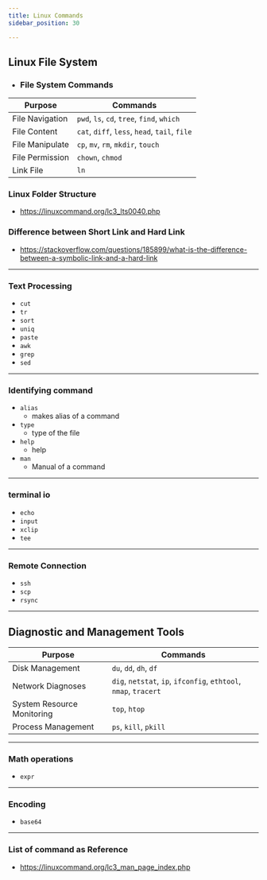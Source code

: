 ```yaml
---
title: Linux Commands
sidebar_position: 30

---
```


## Linux File System

- ### File System Commands

| Purpose         | Commands                                      |
|-----------------|-----------------------------------------------|
| File Navigation | `pwd`, `ls`, `cd`, `tree`, `find`, `which`    |
| File Content    | `cat`, `diff`, `less`, `head`, `tail`, `file` |
| File Manipulate | `cp`, `mv`, `rm`, `mkdir`, `touch`            |
| File Permission | `chown`, `chmod`                              |
| Link File       | `ln`                                          |


### Linux Folder Structure

- https://linuxcommand.org/lc3_lts0040.php

### Difference between Short Link and Hard Link

- https://stackoverflow.com/questions/185899/what-is-the-difference-between-a-symbolic-link-and-a-hard-link

---

### Text Processing

- `cut`
- `tr`
- `sort`
- `uniq`
- `paste`
- `awk`
- `grep`
- `sed`

---

### Identifying command

- `alias`
  - makes alias of a command
- `type`
  - type of the file
- `help`
  - help
- `man`
  - Manual of a command

---
### terminal io

- `echo`
- `input`
- `xclip` 
- `tee`

---
### Remote Connection

- `ssh`
- `scp`
- `rsync`
---

## Diagnostic and Management Tools

| Purpose                    | Commands                                                         |
|----------------------------|------------------------------------------------------------------|
| Disk Management            | `du`, `dd`, `dh`, `df`                                           |
| Network Diagnoses          | `dig`, `netstat`, `ip`, `ifconfig`, `ethtool`, `nmap`, `tracert` |
| System Resource Monitoring | `top`, `htop`                                                    |
| Process Management         | `ps`, `kill`, `pkill`                                            |

---

### Math operations 

- `expr`

---
### Encoding

- `base64`

---
### List of command as Reference

- https://linuxcommand.org/lc3_man_page_index.php